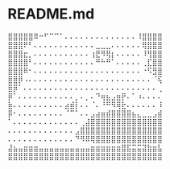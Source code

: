 # README.md
⣿⣿⣿⣿⣿⠿⠒⠋⠉⠉⠁⠄⠄⠄⠄⠄⠄⠄⠄⠄⠄⠄⠄⠄⠄⠸⣿⣿⣿⣿ 
⣿⣿⣿⠟⠃⠄⠄⠄⠄⠄⠄⠄⠄⠄⠄⠄⠄⣀⣀⣀⠄⠄⠄⠄⠄⠄⢿⣿⣿⣿ 
⣿⣿⣿⣖⡀⠄⠄⠄⠄⠄⠄⠄⠄⠄⠄⠄⢰⣟⠻⢿⡆⠄⠄⠄⠄⠄⠸⢻⣿⣿ 
⣿⣿⣿⣿⠃⠄⠄⠄⠄⠄⠄⠄⠄⠄⠄⠄⠄⠛⠓⠛⠁⠄⠄⠄⠄⠄⢀⣏⣿⣿ 
⣿⣿⣿⠿⠂⠄⠄⠄⠄⠄⠄⠄⠄⠄⠄⠄⠄⠄⠄⠄⠄⠄⠄⠄⠄⠄⠐⠫⣻⣿ 
⣿⣿⡿⠠⠄⠄⠄⠄⠄⠄⠄⠄⠄⠄⠄⠄⠄⠄⠄⠄⠄⠄⠄⠄⠄⠄⠄⠄⠈⢯ 
⣿⡿⠁⠄⠄⠄⠄⠄⠄⠄⠄⠄⠄⠄⠄⠄⠄⠄⠄⠄⠄⠄⠄⠄⠄⠄⠄⠄⠄⢀ 
⡿⠁⠄⠄⠄⠄⠄⠄⠄⠄⠄⠄⠄⡀⠄⡀⠄⠙⢶⣦⣠⣶⡟⠄⠁⠰⠄⠄⠄⠄ 
⣷⠄⠄⠄⠄⠄⠄⠄⠄⠄⠄⣴⣾⡇⠄⠄⠈⠄⠘⠛⠻⢿⣗⠄⠄⠄⠄⠄⠄⠸ 
⡿⠂⠄⠄⠄⠄⠄⠄⠄⠄⠄⠈⠉⠁⠄⠄⣠⣴⣶⣾⣿⣿⣿⣿⣦⣄⣀⣀⣠⣾ 
⠁⠄⠄⠄⠄⠄⠄⠄⠄⠄⠄⠄⠄⠄⢀⣼⣿⣿⣿⣿⣿⣿⣿⣿⣿⣿⣿⣿⣿⣿ 
⠄⠄⠄⠄⠄⠄⠄⠄⠄⠄⠄⠄⠄⣠⣿⣿⣿⣿⣿⣿⣿⣿⣿⣿⣿⣿⣿⣿⣿⣿ 
⠄⠄⠄⠄⠄⠄⠄⠄⠄⠄⠄⠄⠄⠙⠻⠿⢿⣿⣿⣿⣿⣿⣿⣿⣿⣿⣿⣿⣿⣿ 
⣼⣦⣤⣶⣶⣶⣤⣤⣤⣤⣤⣤⣤⣤⣤⣤⣶⣶⣶⣶⣶⣶⣿⣯⣭⣭⣽⣷⣶⣧ 
⣿⣿⣿⣿⣿⣿⣿⣿⣿⣿⣿⣿⣿⣿⣿⣿⣿⣿⣿⣿⣿⣿⣿⣿⣿⣿⣿⣿⣿⣿
